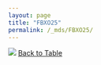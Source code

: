 ```yaml
---
layout: page
title: "FBXO25"
permalink: /_mds/FBXO25/
---
```


![](../../alns_9.28.22/aln_5HSAA039823_0.987.png?raw=true
)
[Back to Table](../../display)

